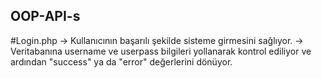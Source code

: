 ## OOP-API-s
#Login.php
-> Kullanıcının başarılı şekilde sisteme girmesini sağlıyor.
-> Veritabanına username ve userpass bilgileri yollanarak kontrol ediliyor ve ardından "success" ya da "error" değerlerini dönüyor.
